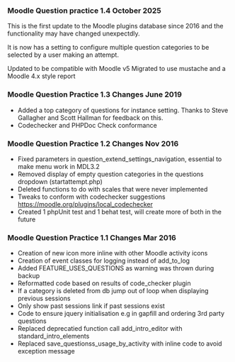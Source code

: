 ### Moodle Question practice 1.4 October 2025

This is the first update to the Moodle plugins database since 2016 and the functionality may have changed unexpectdly.

It is now has a setting to configure multiple question categories to be selected by a user making
an attempt.

Updated to be compatible with Moodle v5
Migrated to use mustache and a Moodle 4.x style report

### Moodle Question Practice 1.3 Changes June 2019
- Added a top category of questions for instance setting. Thanks to Steve Gallagher and Scott Hallman for feedback on this.
- Codechecker and PHPDoc Check conformance

### Moodle Question Practice 1.2 Changes Nov 2016
 - Fixed parameters in question_extend_settings_navigation, essential to make menu work in MDL3.2
 - Removed display of empty question categories in the questions dropdown (startattempt.php)
 - Deleted functions to do with scales that were never implemented
 - Tweaks to conform with codechecker suggestions https://moodle.org/plugins/local_codechecker
 - Created 1 phpUnit test and 1 behat test, will create more of both in the future


### Moodle Question Practice 1.1 Changes Mar 2016
- Creation of new icon more inline with other Moodle activity icons
- Creation of event classes for logging instead of add_to_log
- Added FEATURE_USES_QUESTIONS as warning was thrown during backup
- Reformatted code based on results of code_checker plugin
- If a category is deleted from db jump out of loop when displaying previous sessions
- Only show past sessions link if past sessions exist
- Code to ensure jquery initialisation e.g in gapfill and ordering 3rd party questions
- Replaced deprecatied function call add_intro_editor with standard_intro_elements
- Replaced save_questionss_usage_by_activity with inline code to avoid exception message






